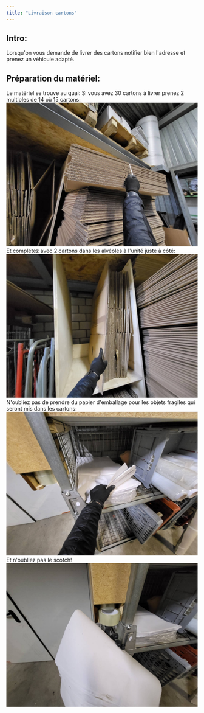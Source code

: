 ```yaml
---
title: "Livraison cartons"
---
```


## Intro:
Lorsqu'on vous demande de livrer des cartons notifier bien l'adresse et prenez un véhicule adapté.

## Préparation du matériel:
Le matériel se trouve au quai:
Si vous avez 30 cartons à livrer prenez 2 multiples de 14 où 15 cartons:
![I_CartonsQuai-1](/notes/pieces_jointes/images/i_rangements/I_rangementQuai/I_rangementCartons/I_CartonsQuai-1.jpg)
Et complétez avec 2 cartons dans les alvéoles à l'unité juste à côté:
![I_CartonsQuai-2](/notes/pieces_jointes/images/i_rangements/I_rangementQuai/I_rangementCartons/I_CartonsQuai-2.jpg)
N'oubliez pas de prendre du papier d'emballage pour les objets fragiles qui seront mis dans les cartons:
![I_CartonsQuai-3](/notes/pieces_jointes/images/i_rangements/I_rangementQuai/I_rangementCartons/I_CartonsQuai-3.jpg)
Et n'oubliez pas le scotch! 
![I_CartonsQuai-4](/notes/pieces_jointes/images/i_rangements/I_rangementQuai/I_rangementCartons/I_CartonsQuai-4.jpg)